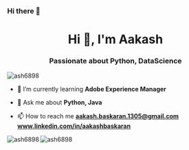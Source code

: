 
### Hi there 👋
<h1 align="center">Hi 👋, I'm Aakash</h1>
<h3 align="center">Passionate about Python, DataScience </h3>

<p align="left"> <img src="https://komarev.com/ghpvc/?username=ash6898" alt="ash6898" /> </p>

- 🌱 I’m currently learning **Adobe Experience Manager**

- 💬 Ask me about **Python, Java**

- 📫 How to reach me 
**aakash.baskaran.1305@gmail.com**
**www.linkedin.com/in/aakashbaskaran**

<p><img align="left" src="https://github-readme-stats.vercel.app/api/top-langs/?username=ash6898&layout=compact" alt="ash6898" /></p>

<p><img align="center" src="https://github-readme-stats.vercel.app/api?username=ash6898&show_icons=true" alt="ash6898" /></p>
